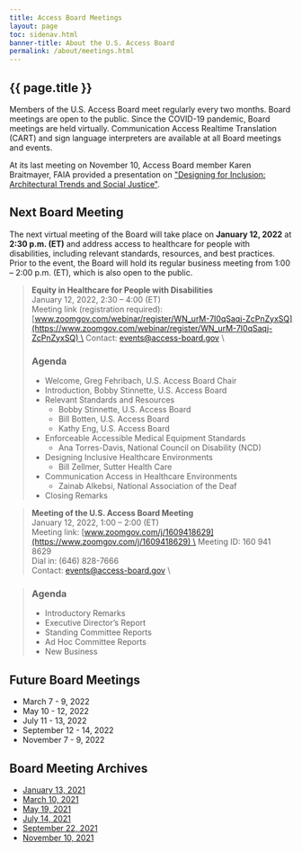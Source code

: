 ```yaml
---
title: Access Board Meetings
layout: page
toc: sidenav.html
banner-title: About the U.S. Access Board
permalink: /about/meetings.html
---
```


## {{ page.title }}

Members of the U.S. Access Board meet regularly every two months. Board meetings are open to the public. Since the COVID-19 pandemic, Board meetings are held virtually. Communication Access Realtime Translation (CART) and sign language interpreters are available at all Board meetings and events. 

At its last meeting on November 10, Access Board member Karen Braitmayer, FAIA provided a presentation on ["Designing for Inclusion: Architectural Trends and Social Justice"](https://youtu.be/49KcnqvTI28?t=1).   

## Next Board Meeting

The next virtual meeting of the Board will take place on **January 12, 2022** at **2:30 p.m. (ET)** and address access to healthcare for people with disabilities, including relevant standards, resources, and best practices. Prior to the event, the Board will hold its regular business meeting from 1:00 – 2:00 p.m. (ET), which is also open to the public.

> **Equity in Healthcare for People with Disabilities** \
> January 12, 2022, 2:30 – 4:00 (ET) \
> Meeting link (registration required): [www.zoomgov.com/webinar/register/WN_urM-7I0qSaqj-ZcPnZyxSQ](https://www.zoomgov.com/webinar/register/WN_urM-7I0qSaqj-ZcPnZyxSQ) \
> Contact: <events@access-board.gov> \
>
> ### Agenda
> * Welcome, Greg Fehribach, U.S. Access Board Chair
> * Introduction, Bobby Stinnette, U.S. Access Board
> * Relevant Standards and Resources
>   * Bobby Stinnette, U.S. Access Board
>   * Bill Botten, U.S. Access Board
>   * Kathy Eng, U.S. Access Board
> * Enforceable Accessible Medical Equipment Standards 
>   * Ana Torres-Davis, National Council on Disability (NCD)
> * Designing Inclusive Healthcare Environments
>   * Bill Zellmer, Sutter Health Care
> * Communication Access in Healthcare Environments
>   * Zainab Alkebsi, National Association of the Deaf
> * Closing Remarks

> **Meeting of the U.S. Access Board Meeting** \
> January 12, 2022, 1:00 – 2:00 (ET) \
> Meeting link: [www.zoomgov.com/j/1609418629](https://www.zoomgov.com/j/1609418629) \
> Meeting ID: 160 941 8629 \
> Dial in: (646) 828-7666 \
> Contact: <events@access-board.gov> \

> ### Agenda 
> * Introductory Remarks
> * Executive Director’s Report
> * Standing Committee Reports
> * Ad Hoc Committee Reports
> * New Business

## Future Board Meetings

- March 7 - 9, 2022
- May 10 - 12, 2022
- July 11 - 13, 2022
- September 12 - 14, 2022
- November 7 - 9, 2022

## Board Meeting Archives

- [January 13, 2021](https://www.youtube.com/watch?v=rR9RfhvM2sU&t=859s)
- [March 10, 2021](https://www.youtube.com/watch?v=xI1j1V1SyjE)
- [May 19, 2021](https://www.youtube.com/watch?v=-0YkBZZEoss)
- [July 14, 2021](https://www.youtube.com/watch?v=078ZOzcZaSs)
- [September 22, 2021](https://www.youtube.com/watch?v=VBJBi-DQRRk)
- [November 10, 2021](https://www.youtube.com/watch?v=mDKLJurVTcY)
